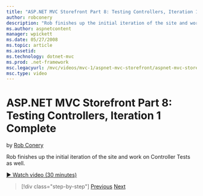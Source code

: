 ```yaml
---
title: "ASP.NET MVC Storefront Part 8: Testing Controllers, Iteration 1 Complete | Microsoft Docs"
author: robconery
description: "Rob finishes up the initial iteration of the site and work on Controller Tests as well."
ms.author: aspnetcontent
manager: wpickett
ms.date: 05/27/2008
ms.topic: article
ms.assetid: 
ms.technology: dotnet-mvc
ms.prod: .net-framework
msc.legacyurl: /mvc/videos/mvc-1/aspnet-mvc-storefront/aspnet-mvc-storefront-part-8-testing-controllers-iteration-1-complete
msc.type: video
---
```

ASP.NET MVC Storefront Part 8: Testing Controllers, Iteration 1 Complete
====================
by [Rob Conery](https://github.com/robconery)

Rob finishes up the initial iteration of the site and work on Controller Tests as well.

[&#9654; Watch video (30 minutes)](https://channel9.msdn.com/Blogs/ASP-NET-Site-Videos/aspnet-mvc-storefront-part-8-testing-controllers-iteration-1-complete)

>[!div class="step-by-step"]
[Previous](aspnet-mvc-storefront-part-7-routing-and-ui-work.md)
[Next](aspnet-mvc-storefront-part-9-the-shopping-cart.md)
